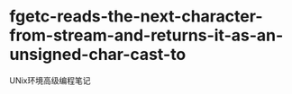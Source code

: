 # fgetc-reads-the-next-character-from-stream-and-returns-it-as-an-unsigned-char-cast-to
UNix环境高级编程笔记
